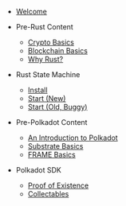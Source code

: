 -   [Welcome](/README.md)

-   Pre-Rust Content

    -   [Crypto Basics](pre-rust/crypto/README.md)
    -   [Blockchain Basics](pre-rust/blockchain/README.md)
    -   [Why Rust?](pre-rust/why-rust.md)

-   Rust State Machine

    -   [Install](pre-rust/install.md)
    -   [Start (New)](https://www.shawntabrizi.com/rust-state-machine-mdbook/)
    -   [Start (Old, Buggy)](rust-state-machine/0/README.md)

-   Pre-Polkadot Content

    -   [An Introduction to Polkadot](pre-polkadot/polkadot-basics.md)
    -   [Substrate Basics](pre-polkadot/substrate-basics.md)
    -   [FRAME Basics](pre-polkadot/frame-basics.md)

-   Polkadot SDK

    -   [Proof of Existence](polkadot/proof-of-existence/README.md)
    -   [Collectables](polkadot/collectables/README.md)

